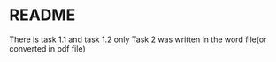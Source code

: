 # README
There is task 1.1 and task 1.2 only 
Task 2 was written in the word file(or converted in pdf file)

